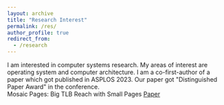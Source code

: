 ```yaml
---
layout: archive
title: "Research Interest"
permalink: /res/
author_profile: true
redirect_from:
  - /research
---
```


I am interested in computer systems research. My areas of interest are operating system and computer architecture. I am a co-first-author of a paper which got published in ASPLOS 2023. Our paper got  "Distinguished Paper Award" in the conference.
<br>
Mosaic Pages: Big TLB Reach with Small Pages <a href="https://dl.acm.org/doi/10.1145/3582016.3582021" target="_blank">Paper</a>
